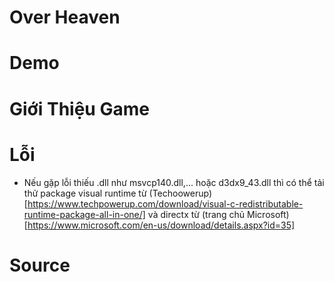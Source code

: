 # Over Heaven

# Demo

# Giới Thiệu Game

# Lỗi 
- Nếu gặp lỗi thiếu .dll như msvcp140.dll,... hoặc d3dx9_43.dll thì có thể tải thử package visual runtime từ (Techoowerup)[https://www.techpowerup.com/download/visual-c-redistributable-runtime-package-all-in-one/] và directx từ (trang chủ Microsoft)[https://www.microsoft.com/en-us/download/details.aspx?id=35]
# Source
